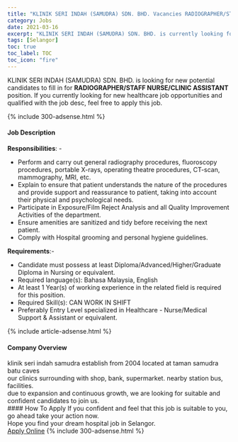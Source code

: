 ```yaml
---
title: "KLINIK SERI INDAH (SAMUDRA) SDN. BHD. Vacancies RADIOGRAPHER/STAFF NURSE/CLINIC ASSISTANT" 
category: Jobs 
date: 2021-03-16 
excerpt: "KLINIK SERI INDAH (SAMUDRA) SDN. BHD. is currently looking for suitable person to fill in the RADIOGRAPHER/STAFF NURSE/CLINIC ASSISTANT which positioned at Selangor" 
tags: [Selangor] 
toc: true 
toc_label: TOC 
toc_icon: "fire" 
--- 
```


<p>KLINIK SERI INDAH (SAMUDRA) SDN. BHD. is looking for new potential candidates to fill in for <b>RADIOGRAPHER/STAFF NURSE/CLINIC ASSISTANT</b> position. If you currently looking for new healthcare job opportunities and qualified with the job desc, feel free to apply this job.
</p>{% include 300-adsense.html %} 
<div><div><h4>Job Description</h4></div><div><div><span><div><p><strong>Responsibilities</strong>: -</p><ul><li>Perform and carry out general radiography procedures, fluoroscopy procedures, portable X-rays, operating theatre procedures, CT-scan, mammography, MRI, etc.</li><li>Explain to ensure that patient understands the nature of the procedures and provide support and reassurance to patient, taking into account their physical and psychological needs.</li><li>Participate in Exposure/Film Reject Analysis and all Quality Improvement Activities of the department.</li><li>Ensure amenities are sanitized and tidy before receiving the next patient.</li><li>Comply with Hospital grooming and personal hygiene guidelines.</li></ul><p><strong>Requirements</strong>:-</p><ul><li>Candidate must possess at least Diploma/Advanced/Higher/Graduate Diploma in Nursing or equivalent.</li><li>Required language(s):&#160;Bahasa Malaysia, English</li><li>At least 1&#160;Year(s) of working experience in the related field is required for this position.</li><li>Required Skill(s): CAN WORK IN SHIFT</li><li>Preferably Entry Level specialized in Healthcare - Nurse/Medical Support &amp; Assistant or equivalent.</li></ul></div></span></div></div></div> 
{% include article-adsense.html %} 
<div><div><h4>Company Overview</h4></div><div><div><span><div><div>klinik seri indah samudra establish from 2004 located at taman samudra batu caves</div>
<div>our clinics surrounding with shop, bank, supermarket. nearby station bus, facilities.</div>
<div>due to expansion and continuous growth, we are looking for suitable and confident candidates to join us.&#160;</div></div></span></div></div></div> 
#### How To Apply 
If you confident and feel that this job is suitable to you, go ahead take your action now. <br/> 
Hope you find your dream hospital job in Selangor. <br/> 
<a href="https://www.jobstreet.com.my/en/job/radiographer-staff-nurse-clinic-assistant-4507444?jobId=jobstreet-my-job-4507444" class="btn btn--warning" target="_blank" rel="nofollow noopenner">Apply Online</a> 
{% include 300-adsense.html %} 